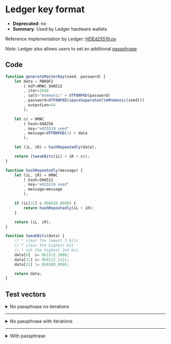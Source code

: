 # Ledger key format

- **Deprecated**: no
- **Summary**: Used by Ledger hardware wallets

Reference implementation by Ledger: [HDEd25519.py](https://github.com/LedgerHQ/orakolo/blob/0b2d5e669ec61df9a824df9fa1a363060116b490/src/python/orakolo/HDEd25519.py)

*Note*: Ledger also allows users to set an additional [passphrase](https://support.ledger.com/hc/en-us/articles/115005214529-Advanced-passphrase-security)

## Code

```js
function generateMasterKey(seed, password) {
    let data = PBKDF2
        ( kdf=HMAC-SHA512
        , iter=2048
        , salt="mnemonic" + UTF8NFKD(password)
        , password=UTF8NFKD(spaceSeparated(toMnemonic(seed)))
        , outputLen=64
        );

    let cc = HMAC
        ( hash=SHA256
        , key="ed25519 seed"
        , message=UTF8NFKD(1) + data
        );

    let (iL, iR) = hashRepeatedly(data);

    return (tweakBits(iL) + iR + cc);
}

function hashRepeatedly(message) {
    let (iL, iR) = HMAC
        ( hash=SHA512
        , key="ed25519 seed"
        , message=message
        );

    if (iL[31] & 0b0010_0000) { 
        return hashRepeatedly(iL + iR);
    }

    return (iL, iR);
}

function tweakBits(data) {
    // * clear the lowest 3 bits
    // * clear the highest bit
    // * set the highest 2nd bit
    data[0]  &= 0b1111_1000;
    data[31] &= 0b0111_1111;
    data[31] |= 0b0100_0000;

    return data;
}
```

## Test vectors

<details>
  <summary>No passphrase no iterations</summary>

  recovery phrase
  ```
  recall grace sport punch exhibit mad harbor stand obey short width stem awkward used stairs wool ugly trap season stove worth toward congress jaguar
  ```

  master key
  ```
  a08cf85b564ecf3b947d8d4321fb96d70ee7bb760877e371899b14e2ccf88658104b884682b57efd97decbb318a45c05a527b9cc5c2f64f7352935a049ceea60680d52308194ccef2a18e6812b452a5815fbd7f5babc083856919aaf668fe7e4
  ```
</details>

---

<details>
  <summary>No passphrase with iterations</summary>

  recovery phrase
  ```
  correct cherry mammal bubble want mandate polar hazard crater better craft exotic choice fun tourist census gap lottery neglect address glow carry old business
  ```

  master key
  ```
  587c6774357ecbf840d4db6404ff7af016dace0400769751ad2abfc77b9a3844cc71702520ef1a4d1b68b91187787a9b8faab0a9bb6b160de541b6ee62469901fc0beda0975fe4763beabd83b7051a5fd5cbce5b88e82c4bbaca265014e524bd
  ```
</details>

---

<details>
  <summary>With passphrase</summary>

  recovery phrase
  ```
  abandon abandon abandon abandon abandon abandon abandon abandon abandon abandon abandon abandon abandon abandon abandon abandon abandon abandon abandon abandon abandon abandon abandon art
  ```

  passphrase
  ```
  foo (as utf8 bytes)
  ```

  master key
  ```
  f053a1e752de5c26197b60f032a4809f08bb3e5d90484fe42024be31efcba7578d914d3ff992e21652fee6a4d99f6091006938fac2c0c0f9d2de0ba64b754e92a4f3723f23472077aa4cd4dd8a8a175dba07ea1852dad1cf268c61a2679c3890
  ```
</details>
